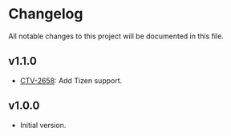 # Changelog
All notable changes to this project will be documented in this file.

## v1.1.0
* [CTV-2658](https://truextech.atlassian.net/browse/CTV-2621): Add Tizen support.


## v1.0.0
* Initial version.